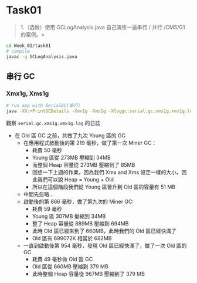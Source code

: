 # Task01

> 1.（选做）使用 GCLogAnalysis.java 自己演练一遍串行 / 并行 /CMS/G1 的案例。>

```bash
cd Week_02/task01
# compile
javac -g GCLogAnalysis.java
```

## 串行 GC

### Xmx1g, Xms1g
```bash
# run app with SerialGC(串行）
java -XX:+PrintGCDetails -Xmx1g -Xms1g -Xloggc:serial.gc.xms1g.xmx1g.log -XX:+UseSerialGC GCLogAnalysis
```

觀察 `serial.gc.xms1g.xmx1g.log` 的日誌

- 在 Old 區 GC 之前，共做了九次 Young 區的 GC
    - 在應用程式啟動後的第 219 毫秒，做了第一次 Miner GC：
        - 耗費 50 毫秒
        - Young 區從 273MB 壓縮到 34MB
        - 而整個 Heap 容量從 273MB 壓縮到了 85MB
        - 回想一下上週的作業，因為我們 Xmx and Xms 設定一樣的大小，因此我們可以說 Heap = Young + Old
        - 所以在這個階段我們從 Young 區晉升到 Old 區的容量有 51 MB
    - 中間先忽略...
    - 啟動後的第 866 毫秒，做了第九次的 Miner GC:
        - 耗費 59 毫秒
        - Young 區 307MB 壓縮到 34MB
        - 整了 Heap 容量從 889MB 壓縮到 694MB
        - 此時 Old 區已經來到了 660MB，此時我們的 Old 區已經快滿了
        - Old 區有 699072K 相當於 682MB
    - 一直到啟動後第 954 毫秒，發現 Old 區已經快滿了，做了一次 Old 區的 GC
        - 耗費 49 毫秒做 Old 區 GC
        - Old 區從 660MB 壓縮到 379 MB
        - 此時整個 Heap 容量從 967MB 壓縮到了 379 MB
   

